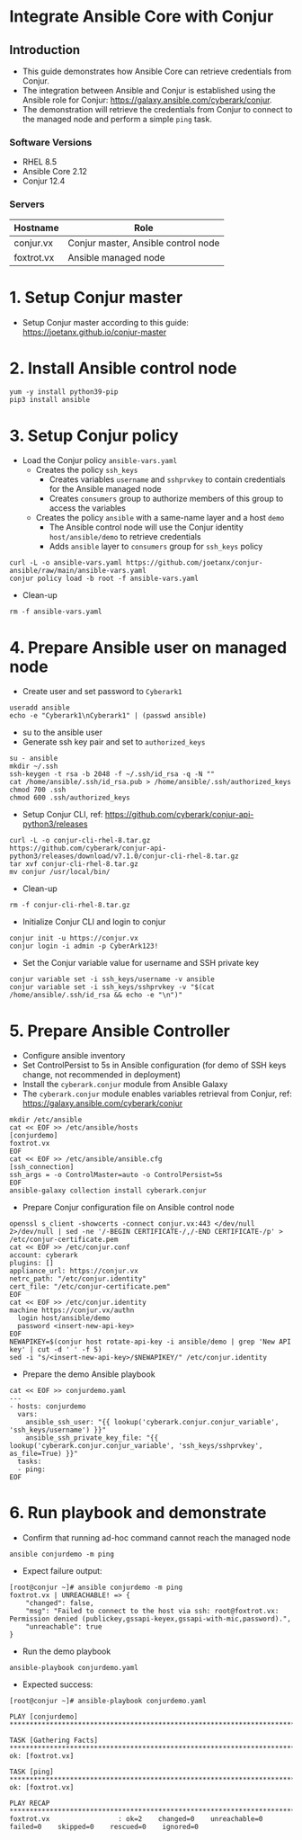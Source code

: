 # Integrate Ansible Core with Conjur
## Introduction
- This guide demonstrates how Ansible Core can retrieve credentials from Conjur.
- The integration between Ansible and Conjur is established using the Ansible role for Conjur: <https://galaxy.ansible.com/cyberark/conjur>.
- The demonstration will retrieve the credentials from Conjur to connect to the managed node and perform a simple `ping` task.

### Software Versions
- RHEL 8.5
- Ansible Core 2.12
- Conjur 12.4

### Servers

| Hostname  | Role |
| --- | --- |
| conjur.vx  | Conjur master, Ansible control node  |
| foxtrot.vx  | Ansible managed node  |

# 1. Setup Conjur master
- Setup Conjur master according to this guide: <https://joetanx.github.io/conjur-master>

# 2. Install Ansible control node
```console
yum -y install python39-pip
pip3 install ansible
```

# 3. Setup Conjur policy
- Load the Conjur policy `ansible-vars.yaml`
  - Creates the policy `ssh_keys`
    - Creates variables `username` and `sshprvkey` to contain credentials for the Ansible managed node
    - Creates `consumers` group to authorize members of this group to access the variables
  - Creates the policy `ansible` with a same-name layer and a host `demo`
    - The Ansible control node will use the Conjur identity `host/ansible/demo` to retrieve credentials
    - Adds `ansible` layer to `consumers` group for `ssh_keys` policy
```console
curl -L -o ansible-vars.yaml https://github.com/joetanx/conjur-ansible/raw/main/ansible-vars.yaml
conjur policy load -b root -f ansible-vars.yaml
```
- Clean-up
```console
rm -f ansible-vars.yaml
```

# 4. Prepare Ansible user on managed node
- Create user and set password to `Cyberark1`
```console
useradd ansible
echo -e "Cyberark1\nCyberark1" | (passwd ansible)
```
- su to the ansible user
- Generate ssh key pair and set to `authorized_keys`
```console
su - ansible
mkdir ~/.ssh
ssh-keygen -t rsa -b 2048 -f ~/.ssh/id_rsa -q -N ""
cat /home/ansible/.ssh/id_rsa.pub > /home/ansible/.ssh/authorized_keys
chmod 700 .ssh
chmod 600 .ssh/authorized_keys
```
- Setup Conjur CLI, ref: <https://github.com/cyberark/conjur-api-python3/releases>
```console
curl -L -o conjur-cli-rhel-8.tar.gz https://github.com/cyberark/conjur-api-python3/releases/download/v7.1.0/conjur-cli-rhel-8.tar.gz
tar xvf conjur-cli-rhel-8.tar.gz
mv conjur /usr/local/bin/
```
- Clean-up
```console
rm -f conjur-cli-rhel-8.tar.gz
```
-  Initialize Conjur CLI and login to conjur
```console
conjur init -u https://conjur.vx
conjur login -i admin -p CyberArk123!
```
- Set the Conjur variable value for username and SSH private key
```console
conjur variable set -i ssh_keys/username -v ansible
conjur variable set -i ssh_keys/sshprvkey -v "$(cat /home/ansible/.ssh/id_rsa && echo -e "\n")"
```

# 5. Prepare Ansible Controller
- Configure ansible inventory
- Set ControlPersist to 5s in Ansible configuration (for demo of SSH keys change, not recommended in deployment)
- Install the `cyberark.conjur` module from Ansible Galaxy
- The `cyberark.conjur` module enables variables retrieval from Conjur, ref: <https://galaxy.ansible.com/cyberark/conjur>
```console
mkdir /etc/ansible
cat << EOF >> /etc/ansible/hosts
[conjurdemo]
foxtrot.vx
EOF
cat << EOF >> /etc/ansible/ansible.cfg
[ssh_connection]
ssh_args = -o ControlMaster=auto -o ControlPersist=5s
EOF
ansible-galaxy collection install cyberark.conjur
```
- Prepare Conjur configuration file on Ansible control node
```console
openssl s_client -showcerts -connect conjur.vx:443 </dev/null 2>/dev/null | sed -ne '/-BEGIN CERTIFICATE-/,/-END CERTIFICATE-/p' > /etc/conjur-certificate.pem
cat << EOF >> /etc/conjur.conf
account: cyberark
plugins: []
appliance_url: https://conjur.vx
netrc_path: "/etc/conjur.identity"
cert_file: "/etc/conjur-certificate.pem"
EOF
cat << EOF >> /etc/conjur.identity
machine https://conjur.vx/authn
  login host/ansible/demo
  password <insert-new-api-key>
EOF
NEWAPIKEY=$(conjur host rotate-api-key -i ansible/demo | grep 'New API key' | cut -d ' ' -f 5)
sed -i "s/<insert-new-api-key>/$NEWAPIKEY/" /etc/conjur.identity
```
- Prepare the demo Ansible playbook

```console
cat << EOF >> conjurdemo.yaml
---
- hosts: conjurdemo
  vars:
    ansible_ssh_user: "{{ lookup('cyberark.conjur.conjur_variable', 'ssh_keys/username') }}"
    ansible_ssh_private_key_file: "{{ lookup('cyberark.conjur.conjur_variable', 'ssh_keys/sshprvkey', as_file=True) }}"
  tasks:
  - ping:
EOF
```

# 6. Run playbook and demonstrate
- Confirm that running ad-hoc command cannot reach the managed node
```console
ansible conjurdemo -m ping
```
-  Expect failure output:
```console
[root@conjur ~]# ansible conjurdemo -m ping
foxtrot.vx | UNREACHABLE! => {
    "changed": false,
    "msg": "Failed to connect to the host via ssh: root@foxtrot.vx: Permission denied (publickey,gssapi-keyex,gssapi-with-mic,password).",
    "unreachable": true
}
```
- Run the demo playbook
```console
ansible-playbook conjurdemo.yaml
```
- Expected success:

```console
[root@conjur ~]# ansible-playbook conjurdemo.yaml

PLAY [conjurdemo] **********************************************************************************************************************************************

TASK [Gathering Facts] *****************************************************************************************************************************************
ok: [foxtrot.vx]

TASK [ping] ****************************************************************************************************************************************************
ok: [foxtrot.vx]

PLAY RECAP *****************************************************************************************************************************************************
foxtrot.vx                 : ok=2    changed=0    unreachable=0    failed=0    skipped=0    rescued=0    ignored=0
```
